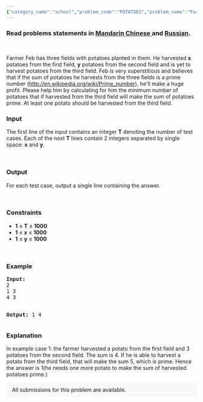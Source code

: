 ```yaml
---
{"category_name":"school","problem_code":"POTATOES","problem_name":"Farmer Feb","problemComponents":{"constraints":"","constraintsState":false,"subtasks":"","subtasksState":false,"inputFormat":"","inputFormatState":false,"outputFormat":"","outputFormatState":false,"sampleTestCases":{}},"video_editorial_url":"https://youtu.be/jKyNsu6xGXM","languages_supported":{"0":"CPP14","1":"C","2":"JAVA","3":"PYTH 3.6","4":"PYTH","5":"PYP3","6":"CS2","7":"ADA","8":"TEXT","9":"PAS fpc","10":"NODEJS","11":"RUBY","12":"PHP","13":"GO","14":"HASK","15":"TCL","16":"PERL","17":"SCALA","18":"LUA","19":"BASH","20":"JS","21":"LISP sbcl","22":"PAS gpc","23":"BF","24":"CLOJ","25":"D","26":"CAML","27":"FORT","28":"ASM","29":"FS","30":"WSPC","31":"LISP clisp","32":"SCM guile","33":"PERL6","34":"ERL","35":"CLPS","36":"ICK","37":"NICE","38":"PRLG","39":"ICON","40":"PIKE","41":"SCM qobi","42":"ST","43":"NEM"},"max_timelimit":3,"source_sizelimit":50000,"problem_author":"mischievous_me","problem_tester":"shiplu","date_added":"5-01-2014","tags":{"0":"ad","1":"april14","2":"cakewalk","3":"mischievous_me"},"problem_difficulty_level":"Cakewalk","best_tag":"Ad Hoc","editorial_url":"https://discuss.codechef.com/problems/POTATOES","time":{"view_start_date":1384162200,"submit_start_date":1384162200,"visible_start_date":1384162200,"end_date":1735669800},"is_direct_submittable":false,"problemDiscussURL":"https://discuss.codechef.com/search?q=POTATOES","is_proctored":false,"visitedContests":{},"layout":"problem"}
---
```

<h3> Read problems statements in <a target="_blank" href="https://www.codechef.com/download/translated/APRIL14/mandarin/POTATOES.pdf">Mandarin Chinese </a> and <a target="_blank" href="https://www.codechef.com/download/translated/APRIL14/russian/POTATOES.pdf">Russian</a>.</h3>

<p> </p>
<p>Farmer Feb has three fields with potatoes planted in them. He harvested <b>x</b> potatoes from the first field, <b>y</b> potatoes from the second field and is yet to harvest potatoes from the third field. Feb is very superstitious and believes that if the sum of potatoes he harvests from the three fields is a prime number (<a href="http://en.wikipedia.org/wiki/Prime_number">http://en.wikipedia.org/wiki/Prime_number</a>), he'll make a huge profit. Please help him by calculating for him the minimum number of potatoes that if harvested from the third field will make the sum of potatoes prime. At least one potato should be harvested from the third field.</p>
<p></p>


<h3>Input</h3>
<p>The first line of the input contains an integer <b>T</b> denoting the number of test cases. Each of the next <b>T</b> lines contain 2 integers separated by single space: <b>x</b> and <b>y</b>.</p>
<p> </p>

<h3>Output</h3>
<p>For each test case, output a single line containing the answer.</p>
<p> </p>

<h3>Constraints</h3>
<ul>
<li><b>1</b> ≤ <b>T</b> ≤ <b>1000</b></li>
<li><b>1</b> ≤ <b>x</b> ≤ <b>1000</b></li>
<li><b>1</b> ≤ <b>y</b> ≤ <b>1000</b></li>
</ul>
<p> </p>
<h3>Example</h3>
<pre><b>Input:</b>
2
1 3
4 3

<b>Output:</b>
1
4
</pre>
<h3>Explanation</h3>
<p>
In example case 1: the farmer harvested a potato from the first field and 3 potatoes from the second field. The sum is 4. If he is able to harvest a potato from the third field, that will make the sum 5, which is prime. Hence the answer is 1(he needs one more potato to make the sum of harvested potatoes prime.)
</p>
<aside style='background: #f8f8f8;padding: 10px 15px;'><div>All submissions for this problem are available.</div></aside>